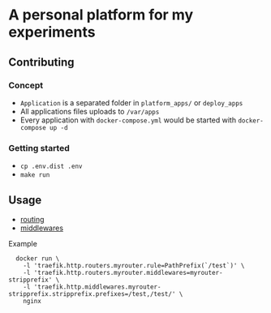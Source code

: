# A personal platform for my experiments

## Contributing

### Concept

- `Application` is a separated folder in `platform_apps/` or `deploy_apps`
- All applications files uploads to `/var/apps`
- Every application with `docker-compose.yml` would be started with `docker-compose up -d`

### Getting started

- `cp .env.dist .env`
- `make run`

## Usage

- [routing](https://doc.traefik.io/traefik/routing/providers/docker/)
- [middlewares](https://doc.traefik.io/traefik/middlewares/overview/)

Example
```
  docker run \
    -l 'traefik.http.routers.myrouter.rule=PathPrefix(`/test`)' \
    -l 'traefik.http.routers.myrouter.middlewares=myrouter-stripprefix' \
    -l 'traefik.http.middlewares.myrouter-stripprefix.stripprefix.prefixes=/test,/test/' \
    nginx
```
